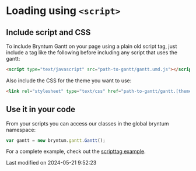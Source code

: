 # Loading using `<script>`

## Include script and CSS

To include Bryntum Gantt on your page using a plain old script tag, just include a tag like the following before
including any script that uses the gantt:

```html
<script type="text/javascript" src="path-to-gantt/gantt.umd.js"></script>
```

Also include the CSS for the theme you want to use:

```html
<link rel="stylesheet" type="text/css" href="path-to-gantt/gantt.[theme].css" data-bryntum-theme>
```

## Use it in your code

From your scripts you can access our classes in the global bryntum namespace:

```javascript
var gantt = new bryntum.gantt.Gantt();
```

For a complete example, check out the <a href="../examples/scripttag/" target="_blank">scripttag example</a>.



<p class="last-modified">Last modified on 2024-05-21 9:52:23</p>